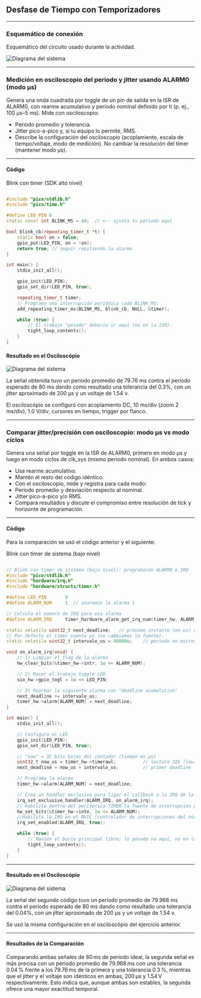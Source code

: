 ## Desfase de Tiempo con Temporizadores

---

### Esquemático de conexión 

Esquemático del circuito usado durante la actividad.

![Diagrama del sistema](imgs/esquematico_tarea5.png)

---

### Medición en osciloscopio del periodo y jitter usando ALARM0 (modo µs)

Genera una onda cuadrada por toggle de un pin de salida en la ISR de ALARM0, con rearme acumulativo y periodo nominal definido por ti (p. ej., 100 µs–5 ms). Mide con osciloscopio:

- Periodo promedio y tolerancia.
- Jitter pico-a-pico y, si tu equipo lo permite, RMS.
- Describe la configuración del osciloscopio (acoplamiento, escala de tiempo/voltaje, modo de medición). No cambiar la resolución del timer (mantener modo µs).

---

#### Código

Blink con timer (SDK alto nivel)

```C++

#include "pico/stdlib.h"
#include "pico/time.h"

#define LED_PIN 0
static const int BLINK_MS = 40;  // <-- ajusta tu periodo aquí

bool blink_cb(repeating_timer_t *t) {
    static bool on = false;
    gpio_put(LED_PIN, on = !on);
    return true; // seguir repitiendo la alarma
}

int main() {
    stdio_init_all();

    gpio_init(LED_PIN);
    gpio_set_dir(LED_PIN, true);

    repeating_timer_t timer;
    // Programa una interrupción periódica cada BLINK_MS:
    add_repeating_timer_ms(BLINK_MS, blink_cb, NULL, &timer);

    while (true) {
        // El trabajo "pesado" debería ir aquí (no en la ISR).
        tight_loop_contents();
    }
}

```
#### Resultado en el Osciloscópio 

![Diagrama del sistema](imgs/osciloscopio1_t2,1.jpeg)

La señal obtenida tuvo un periodo promedio de 79.76 ms contra el periodo esperado de 80 ms dando como resultado una tolerancia del 0.3%, con un jitter aproximado de 200 µs y un voltaje de 1.54 v.

El osciloscópio se configuró con acoplamiento DC, 10 ms/div (zoom 2 ms/div), 1.0 V/div, cursores en tiempo, trigger por flanco.

---

### Comparar jitter/precisión con osciloscopio: modo µs vs modo ciclos

Genera una señal por toggle en la ISR de ALARM0, primero en modo µs y luego en modo ciclos de clk_sys (mismo periodo nominal). En ambos casos:

- Usa rearme acumulativo.
- Mantén el resto del código idéntico.
- Con el osciloscopio, mide y registra para cada modo:
- Periodo promedio y desviación respecto al nominal.
- Jitter pico-a-pico y/o RMS.
- Compara resultados y discute el compromiso entre resolución de tick y horizonte de programación.

---

#### Código

Para la comparación se usó el código anterior y el siguiente:

Blink con timer de sistema (bajo nivel)

```C++

// Blink con timer de sistema (bajo nivel): programando ALARM0 e IRQ
#include "pico/stdlib.h"
#include "hardware/irq.h"
#include "hardware/structs/timer.h"

#define LED_PIN       0
#define ALARM_NUM     1  // usaremos la alarma 1

// Calcula el número de IRQ para esa alarma 
#define ALARM_IRQ     timer_hardware_alarm_get_irq_num(timer_hw, ALARM_NUM)

static volatile uint32_t next_deadline;   // próximo instante (en us) en 32 bits bajos
// Por defecto el timer cuenta µs (no cambiamos la fuente).
static volatile uint32_t intervalo_us = 40000u;    // periodo en microsegundos

void on_alarm_irq(void) {
    // 1) Limpiar el flag de la alarma
    hw_clear_bits(&timer_hw->intr, 1u << ALARM_NUM);

    // 2) Hacer el trabajo toggle LED
    sio_hw->gpio_togl = 1u << LED_PIN;

    // 3) Rearmar la siguiente alarma con "deadline acumulativo"
    next_deadline += intervalo_us;
    timer_hw->alarm[ALARM_NUM] = next_deadline;
}

int main() {
    stdio_init_all();

    // Configura el LED
    gpio_init(LED_PIN);
    gpio_set_dir(LED_PIN, true);

    // "now" = 32 bits bajos del contador (tiempo en µs)
    uint32_t now_us = timer_hw->timerawl;          // lectura 32b (low) del contador
    next_deadline = now_us + intervalo_us;         // primer deadline

    // Programa la alarma
    timer_hw->alarm[ALARM_NUM] = next_deadline;

    // Crea un handler exclusivo para ligar el callback a la IRQ de la alarma
    irq_set_exclusive_handler(ALARM_IRQ, on_alarm_irq);
    // Habilita dentro del periférico TIMER la fuente de interrupción para la alarma ALARM_NUM inte = interrupt enable
    hw_set_bits(&timer_hw->inte, 1u << ALARM_NUM);
    //Habilita la IRQ en el NVIC (controlador de interrupciones del núcleo)
    irq_set_enabled(ALARM_IRQ, true);

    while (true) {
        // Mantén el bucle principal libre; lo pesado va aquí, no en la ISR
        tight_loop_contents();
    }
}

```

---

#### Resultado en el Osciloscópio

![Diagrama del sistema](imgs/osciloscopio2_t2,1.jpeg)

La señal  del segundo código tuvo un periodo promedio de 79.968 ms contra el periodo esperado de 80 ms dando como resultado una tolerancia del 0.04%, con un jitter aproximado de 200 µs y un voltaje de 1.54 v.

Se usó la misma configuración en el osciloscópio del ejercicio anterior.

---

#### Resultados de la Comparación

Comparando ambas señales de 80 ms de período ideal, la segunda señal es más precisa con un período promedio de 79.968 ms con una tolerancia 0.04 % frente a los 79.76 ms de la primera y una tolerancia 0.3 %, mientras que el jitter y el voltaje son idénticos en ambas, 200 µs y 1.54 V respectivamente. Esto indica que, aunque ambas son estables, la segunda ofrece una mayor exactitud temporal.